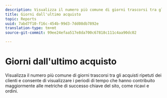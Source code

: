 ```yaml
---
description: Visualizza il numero più comune di giorni trascorsi tra gli acquisti ripetuti dei clienti e consente di visualizzare i periodi di tempo che hanno contribuito maggiormente alle metriche di successo chiave del sito, come ricavi e ordini.
title: Giorni dall'ultimo acquisto
topic: Reports
uuid: 7abd7f10-f16c-454b-99d3-7dd08db7892e
translation-type: tm+mt
source-git-commit: 99ee24efaa517e8da700c67818c111c4aa90dc02

---
```



# Giorni dall'ultimo acquisto

Visualizza il numero più comune di giorni trascorsi tra gli acquisti ripetuti dei clienti e consente di visualizzare i periodi di tempo che hanno contribuito maggiormente alle metriche di successo chiave del sito, come ricavi e ordini.


